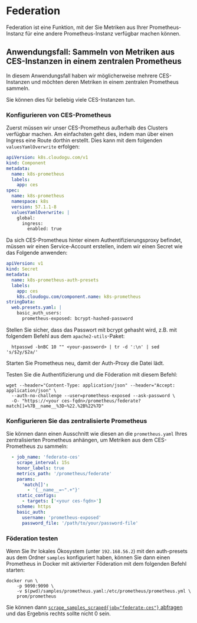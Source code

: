 # Federation

Federation ist eine Funktion, mit der Sie Metriken aus Ihrer Prometheus-Instanz für eine andere Prometheus-Instanz verfügbar machen können.

## Anwendungsfall: Sammeln von Metriken aus CES-Instanzen in einem zentralen Prometheus

In diesem Anwendungsfall haben wir möglicherweise mehrere CES-Instanzen und möchten deren Metriken in einem zentralen Prometheus sammeln.

Sie können dies für beliebig viele CES-Instanzen tun.

### Konfigurieren von CES-Prometheus

Zuerst müssen wir unser CES-Prometheus außerhalb des Clusters verfügbar machen.
Am einfachsten geht dies, indem man über einen Ingress eine Route dorthin erstellt.
Dies kann mit dem folgenden `valuesYamlOverwrite` erfolgen:
```yaml
apiVersion: k8s.cloudogu.com/v1
kind: Component
metadata:
  name: k8s-prometheus
  labels:
    app: ces
spec:
  name: k8s-prometheus
  namespace: k8s
  version: 57.1.1-8
  valuesYamlOverwrite: |
    global:
      ingress:
        enabled: true
```

Da sich CES-Prometheus hinter einem Authentifizierungsproxy befindet, müssen wir einen Service-Account erstellen, indem wir einen Secret wie das Folgende anwenden:
```yaml
apiVersion: v1
kind: Secret
metadata:
  name: k8s-prometheus-auth-presets
  labels:
    app: ces
    k8s.cloudogu.com/component.name: k8s-prometheus
stringData:
  web.presets.yaml: |
    basic_auth_users:
      prometheus-exposed: bcrypt-hashed-password
```

Stellen Sie sicher, dass das Passwort mit bcrypt gehasht wird, z.B. mit folgendem Befehl aus dem `apache2-utils`-Paket:
```shell
  htpasswd -bnBC 10 "" <your-password> | tr -d ':\n' | sed 's/$2y/$2a/'
```

Starten Sie Prometheus neu, damit der Auth-Proxy die Datei lädt.

Testen Sie die Authentifizierung und die Föderation mit diesem Befehl:
```shell
wget --header="Content-Type: application/json" --header="Accept: application/json" \
  --auth-no-challenge --user=prometheus-exposed --ask-password \
  -O- "https://<your ces-fqdn>/prometheus/federate?match[]=%7B__name__%3D~%22.%2B%22%7D"
```

### Konfigurieren Sie das zentralisierte Prometheus

Sie können dann einen Ausschnitt wie diesen an die `prometheus.yaml` Ihres zentralisierten Prometheus anhängen, um Metriken aus dem CES-Prometheus zu sammeln:
```yaml
  - job_name: 'federate-ces'
    scrape_interval: 15s
    honor_labels: true
    metrics_path: '/prometheus/federate'
    params:
      'match[]':
        - '{__name__=~".+"}'
    static_configs:
      - targets: ['<your ces-fqdn>']
    scheme: https
    basic_auth:
      username: 'prometheus-exposed'
      password_file: '/path/to/your/password-file'
```

### Föderation testen

Wenn Sie Ihr lokales Ökosystem (unter `192.168.56.2`) mit den auth-presets aus dem Ordner `samples` konfiguriert haben,
können Sie dann einen Prometheus in Docker mit aktivierter Föderation mit dem folgenden Befehl starten:
```shell
docker run \
    -p 9090:9090 \
    -v $(pwd)/samples/prometheus.yaml:/etc/prometheus/prometheus.yml \
    prom/prometheus
```

Sie können dann [`scrape_samples_scraped{job="federate-ces"}` abfragen](http://localhost:9090/query?g0.expr=scrape_samples_scraped%7Bjob%3D%22federate-ces%22%7D) und das Ergebnis rechts sollte nicht 0 sein.
